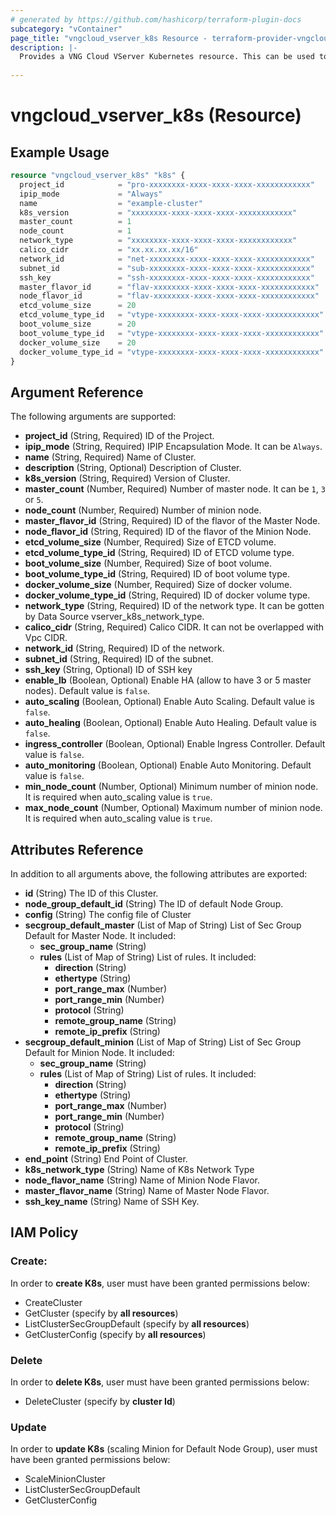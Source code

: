 ```yaml
---
# generated by https://github.com/hashicorp/terraform-plugin-docs
subcategory: "vContainer"
page_title: "vngcloud_vserver_k8s Resource - terraform-provider-vngcloud"
description: |-
  Provides a VNG Cloud VServer Kubernetes resource. This can be used to import, create, modify, and delete.
  
---
```


# vngcloud_vserver_k8s (Resource)



## Example Usage

```terraform
resource "vngcloud_vserver_k8s" "k8s" {
  project_id            = "pro-xxxxxxxx-xxxx-xxxx-xxxx-xxxxxxxxxxxx"
  ipip_mode             = "Always"
  name                  = "example-cluster"
  k8s_version           = "xxxxxxxx-xxxx-xxxx-xxxx-xxxxxxxxxxxx"
  master_count          = 1
  node_count            = 1
  network_type          = "xxxxxxxx-xxxx-xxxx-xxxx-xxxxxxxxxxxx"
  calico_cidr           = "xx.xx.xx.xx/16"
  network_id            = "net-xxxxxxxx-xxxx-xxxx-xxxx-xxxxxxxxxxxx"
  subnet_id             = "sub-xxxxxxxx-xxxx-xxxx-xxxx-xxxxxxxxxxxx"
  ssh_key               = "ssh-xxxxxxxx-xxxx-xxxx-xxxx-xxxxxxxxxxxx"
  master_flavor_id      = "flav-xxxxxxxx-xxxx-xxxx-xxxx-xxxxxxxxxxxx"
  node_flavor_id        = "flav-xxxxxxxx-xxxx-xxxx-xxxx-xxxxxxxxxxxx"
  etcd_volume_size      = 20
  etcd_volume_type_id   = "vtype-xxxxxxxx-xxxx-xxxx-xxxx-xxxxxxxxxxxx"
  boot_volume_size      = 20
  boot_volume_type_id   = "vtype-xxxxxxxx-xxxx-xxxx-xxxx-xxxxxxxxxxxx"
  docker_volume_size    = 20
  docker_volume_type_id = "vtype-xxxxxxxx-xxxx-xxxx-xxxx-xxxxxxxxxxxx"
}

```

## Argument Reference

The following arguments are supported:

- **project_id** (String, Required) ID of the Project.
- **ipip_mode** (String, Required) IPIP Encapsulation Mode. It can be `Always`.
- **name** (String, Required) Name of Cluster.
- **description** (String, Optional) Description of Cluster.
- **k8s_version** (String, Required) Version of Cluster.
- **master_count** (Number, Required) Number of master node. It can be `1`, `3` or `5`.
- **node_count** (Number, Required) Number of minion node.
- **master_flavor_id** (String, Required) ID of the flavor of the Master Node.
- **node_flavor_id** (String, Required) ID of the flavor of the Minion Node.
- **etcd_volume_size** (Number, Required) Size of ETCD volume.
- **etcd_volume_type_id** (String, Required) ID of ETCD volume type.
- **boot_volume_size** (Number, Required) Size of boot volume.
- **boot_volume_type_id** (String, Required) ID of boot volume type.
- **docker_volume_size** (Number, Required) Size of docker volume.
- **docker_volume_type_id** (String, Required) ID of docker volume type.
- **network_type** (String, Required) ID of the network type. It can be gotten by Data Source vserver_k8s_network_type.
- **calico_cidr** (String, Required) Calico CIDR. It can not be overlapped with Vpc CIDR.
- **network_id** (String, Required) ID of the network.
- **subnet_id** (String, Required) ID of the subnet.
- **ssh_key** (String, Optional) ID of SSH key
- **enable_lb** (Boolean, Optional) Enable HA (allow to have 3 or 5 master nodes). Default value is `false`.
- **auto_scaling** (Boolean, Optional) Enable Auto Scaling. Default value is `false`.
- **auto_healing** (Boolean, Optional) Enable Auto Healing. Default value is `false`.
- **ingress_controller** (Boolean, Optional) Enable Ingress Controller. Default value is `false`.
- **auto_monitoring** (Boolean, Optional) Enable Auto Monitoring. Default value is `false`.
- **min_node_count** (Number, Optional) Minimum number of minion node. It is required when auto_scaling value is `true`.
- **max_node_count** (Number, Optional) Maximum number of minion node. It is required when auto_scaling value is `true`.
  
## Attributes Reference

In addition to all arguments above, the following attributes are exported:
- **id** (String) The ID of this Cluster.
- **node_group_default_id** (String) The ID of default Node Group.
- **config** (String) The config file of Cluster
- **secgroup_default_master** (List of Map of String) List of Sec Group Default for Master Node. It included:
    -  **sec_group_name** (String)
    - **rules** (List of Map of String) List of rules. It included:
        -  **direction** (String)
        -  **ethertype** (String)
        -  **port_range_max** (Number)
        -  **port_range_min** (Number)
        -  **protocol** (String)
        -  **remote_group_name** (String)
        -  **remote_ip_prefix** (String)
- **secgroup_default_minion** (List of Map of String) List of Sec Group Default for Minion Node. It included:
  -  **sec_group_name** (String)
  - **rules** (List of Map of String) List of rules. It included:
    -  **direction** (String)
    -  **ethertype** (String)
    -  **port_range_max** (Number)
    -  **port_range_min** (Number)
    -  **protocol** (String)
    -  **remote_group_name** (String)
    -  **remote_ip_prefix** (String)
- **end_point** (String) End Point of Cluster.
- **k8s_network_type** (String) Name of K8s Network Type
- **node_flavor_name** (String) Name of Minion Node Flavor.
- **master_flavor_name** (String) Name of Master Node Flavor.
- **ssh_key_name** (String) Name of SSH Key.

## IAM Policy
### Create: 
In order to **create K8s**, user must have been granted permissions below:
  - CreateCluster
  - GetCluster (specify by **all resources**)
  - ListClusterSecGroupDefault (specify by **all resources**)
  - GetClusterConfig (specify by **all resources**)

### Delete
In order to **delete K8s**, user must have been granted permissions below:
- DeleteCluster (specify by **cluster Id**)

### Update
In order to **update K8s** (scaling Minion for Default Node Group), user must have been granted permissions below:
  - ScaleMinionCluster
  - ListClusterSecGroupDefault
  - GetClusterConfig